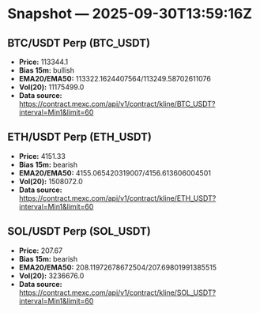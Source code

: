 # Snapshot — 2025-09-30T13:59:16Z

## BTC/USDT Perp (BTC_USDT)
- **Price:** 113344.1
- **Bias 15m:** bullish
- **EMA20/EMA50:** 113322.1624407564/113249.58702611076
- **Vol(20):** 11175499.0
- **Data source:** https://contract.mexc.com/api/v1/contract/kline/BTC_USDT?interval=Min1&limit=60

## ETH/USDT Perp (ETH_USDT)
- **Price:** 4151.33
- **Bias 15m:** bearish
- **EMA20/EMA50:** 4155.065420319007/4156.613606004501
- **Vol(20):** 1508072.0
- **Data source:** https://contract.mexc.com/api/v1/contract/kline/ETH_USDT?interval=Min1&limit=60

## SOL/USDT Perp (SOL_USDT)
- **Price:** 207.67
- **Bias 15m:** bearish
- **EMA20/EMA50:** 208.11972678672504/207.69801991385515
- **Vol(20):** 3236676.0
- **Data source:** https://contract.mexc.com/api/v1/contract/kline/SOL_USDT?interval=Min1&limit=60
